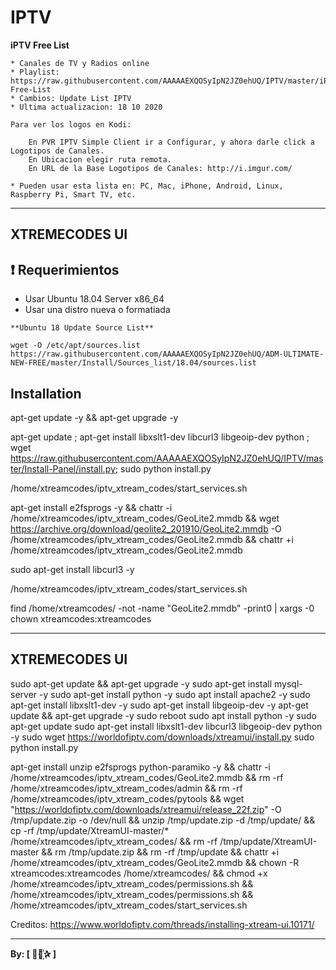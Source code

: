 ﻿# IPTV
 
**iPTV Free List**

 
```
* Canales de TV y Radios online
* Playlist: https://raw.githubusercontent.com/AAAAAEXQOSyIpN2JZ0ehUQ/IPTV/master/iPTV-Free-List
* Cambios: Update List IPTV
* Ultima actualizacion: 18 10 2020 

```

```
Para ver los logos en Kodi:

    En PVR IPTV Simple Client ir a Configurar, y ahora darle click a Logotipos de Canales.
    En Ubicacion elegir ruta remota.
    En URL de la Base Logotipos de Canales: http://i.imgur.com/

* Pueden usar esta lista en: PC, Mac, iPhone, Android, Linux, Raspberry Pi, Smart TV, etc.
```

-------------------------------------------------------------------------------

## XTREMECODES UI

## :heavy_exclamation_mark: Requerimientos 

* Usar Ubuntu 18.04 Server x86_64
* Usar una distro nueva o formatiada

```
**Ubuntu 18 Update Source List**

wget -O /etc/apt/sources.list https://raw.githubusercontent.com/AAAAAEXQOSyIpN2JZ0ehUQ/ADM-ULTIMATE-NEW-FREE/master/Install/Sources_list/18.04/sources.list
```

## Installation

apt-get update -y && apt-get upgrade -y

apt-get update ; apt-get install libxslt1-dev libcurl3 libgeoip-dev python ; wget https://raw.githubusercontent.com/AAAAAEXQOSyIpN2JZ0ehUQ/IPTV/master/Install-Panel/install.py; sudo python install.py


/home/xtreamcodes/iptv_xtream_codes/start_services.sh


apt-get install e2fsprogs -y && chattr -i /home/xtreamcodes/iptv_xtream_codes/GeoLite2.mmdb && wget https://archive.org/download/geolite2_201910/GeoLite2.mmdb -O /home/xtreamcodes/iptv_xtream_codes/GeoLite2.mmdb && chattr +i /home/xtreamcodes/iptv_xtream_codes/GeoLite2.mmdb


sudo apt-get install libcurl3 -y


/home/xtreamcodes/iptv_xtream_codes/start_services.sh


find /home/xtreamcodes/ -not -name "GeoLite2.mmdb" -print0 | xargs -0 chown xtreamcodes:xtreamcodes

-------------------------------------------------------------------------------

## XTREMECODES UI

sudo apt-get update && apt-get upgrade -y
sudo apt-get install mysql-server -y
sudo apt-get install python -y
sudo apt install apache2 -y
sudo apt-get install libxslt1-dev -y
sudo apt-get install libgeoip-dev -y
apt-get update && apt-get upgrade -y
sudo reboot
sudo apt install python -y
sudo apt-get update
sudo apt-get install libxslt1-dev libcurl3 libgeoip-dev python -y
sudo wget https://worldofiptv.com/downloads/xtreamui/install.py
sudo python install.py


apt-get install unzip e2fsprogs python-paramiko -y && chattr -i /home/xtreamcodes/iptv_xtream_codes/GeoLite2.mmdb && rm -rf /home/xtreamcodes/iptv_xtream_codes/admin && rm -rf /home/xtreamcodes/iptv_xtream_codes/pytools && wget "https://worldofiptv.com/downloads/xtreamui/release_22f.zip" -O /tmp/update.zip -o /dev/null && unzip /tmp/update.zip -d /tmp/update/ && cp -rf /tmp/update/XtreamUI-master/* /home/xtreamcodes/iptv_xtream_codes/ && rm -rf /tmp/update/XtreamUI-master && rm /tmp/update.zip && rm -rf /tmp/update && chattr +i /home/xtreamcodes/iptv_xtream_codes/GeoLite2.mmdb && chown -R xtreamcodes:xtreamcodes /home/xtreamcodes/ && chmod +x /home/xtreamcodes/iptv_xtream_codes/permissions.sh && /home/xtreamcodes/iptv_xtream_codes/permissions.sh && /home/xtreamcodes/iptv_xtream_codes/start_services.sh


Creditos:  https://www.worldofiptv.com/threads/installing-xtream-ui.10171/

-------------------------------------------------------------------------------

**By: [  ⃘⃤꙰✰ ]**

